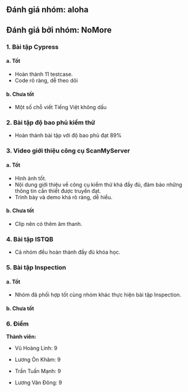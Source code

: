 ## Đánh giá nhóm: aloha
## Đánh giá bởi nhóm: NoMore


### 1.	Bài tập Cypress

#### a. Tốt
- Hoàn thành 11 testcase.
- Code rõ ràng, dễ theo dõi

#### b.	Chưa tốt
- Một số chỗ viết Tiếng Việt không dấu


### 2. Bài tập độ bao phủ kiểm thử

- Hoàn thành bài tập với độ bao phủ đạt 89%

### 3.	Video giới thiệu công cụ ScanMyServer
#### a. Tốt
- Hình ảnh tốt.
- Nội dung giới thiệu về công cụ kiểm thử khá đầy đủ, đảm bảo những thông tin cần thiết được truyền đạt.
- Trình bày và demo khá rõ ràng, dễ hiểu.

#### b. Chưa tốt
- Clip nên có thêm âm thanh.

### 4. Bài tập ISTQB
- Cả nhóm đều hoàn thành đầy đủ khóa học.

### 5. Bài tập Inspection
#### a. Tốt
- Nhóm đã phối hợp tốt cùng nhóm khác thực hiện bài tập Inspection.

#### b. Chưa tốt


### 6.	Điểm

**Thành viên:**

- Vũ Hoàng Linh: 9

- Lương Ỏn Khăm: 9

- Trần Tuấn Mạnh: 9

- Lương Văn Đông: 9